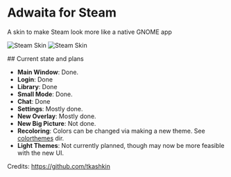 # Adwaita for Steam

A skin to make Steam look more like a native GNOME app

![Steam Skin](https://preview.redd.it/upmq20p7pdzc1.png?width=1080&crop=smart&auto=webp&s=e8ef84097cfbc9fca1e972ad3483080833b216be)
![Steam Skin](https://preview.redd.it/pk8qg82398zc1.png?width=1080&crop=smart&auto=webp&s=bce426091d80cb012ce4e2ab9feabfdcc994c2ce)

</div>
## Current state and plans

* **Main Window**: Done.
* **Login**: Done
* **Library**: Done
* **Small Mode**: Done.
* **Chat**: Done
* **Settings**: Mostly done.
* **New Overlay**: Mostly done.
* **New Big Picture**: Not done.
* **Recoloring**: Colors can be changed via making a new theme. See [colorthemes](/adwaita/colorthemes) dir.
* **Light Themes**: Not currently planned, though may now be more feasible with the new UI.

Credits: https://github.com/tkashkin
